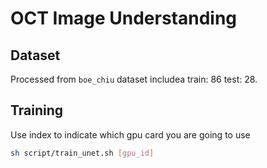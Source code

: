 # OCT Image Understanding

## Dataset

Processed from `boe_chiu` dataset includea train: 86 test: 28.


## Training

Use index to indicate which gpu card you are going to use

```bash
sh script/train_unet.sh [gpu_id]
```

